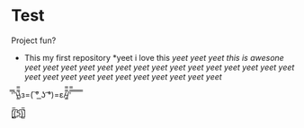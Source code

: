 # Test
Project fun?
* This my first repository
*yeet i love this
*yeet*
*yeet*
*yeet*
*this is awesone*
*yeet*
*yeet*
*yeet*
*yeet*
*yeet*
*yeet*
*yeet*
*yeet*
*yeet*
*yeet*
*yeet*
*yeet*
*yeet*
*yeet*
*yeet*
*yeet*
*yeet*
*yeet*
*yeet*
*yeet*
*yeet*
*yeet*
*yeet*
*yeet*
*yeet*
*yeet*


̿'̿'\̵͇̿̿\з=( ͠° ͟ʖ ͡°)=ε/̵͇̿̿/'̿̿ ̿ ̿ ̿ ̿ ̿





[̲̅$̲̅(̲̅5̲̅)̲̅$̲̅]